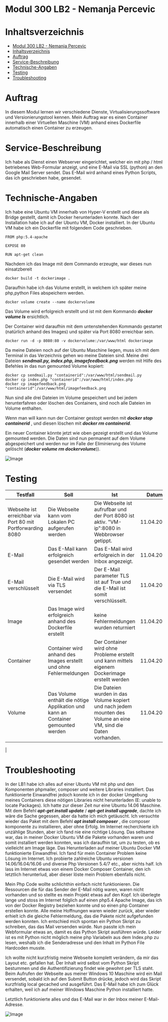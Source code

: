 # Modul 300 LB2 - Nemanja Percevic

# Inhaltsverzeichnis

- [Modul 300 LB2 - Nemanja Percevic](#modul-300-lb2---nemanja-percevic)
- [Inhaltsverzeichnis](#inhaltsverzeichnis)
- [Auftrag](#auftrag)
- [Service-Beschreibung](#service-beschreibung)
- [Technische-Angaben](#technische-angaben)
- [Testing](#testing)
- [Troubleshooting](#troubleshooting)

# Auftrag

In diesem Modul lernen wir verschiedene Dienste, Virtualisierungssoftware und Versionierungstool kennen. Mein Auftrag war es einen Container innerhalb einer Virtuellen Maschine (VM) anhand eines Dockerfile automatisch einen Container zu erzeugen. 

# Service-Beschreibung

Ich habe als Dienst einen Webserver eingerichtet, welcher ein mit php / html betriebenes Web-Formular anzeigt, und eine E-Mail via SSL (python) an den Google Mail Server sendet. Das E-Mail wird anhand eines Python Scripts, das ich geschrieben habe, gesendet. 

# Technische-Angaben

Ich habe eine Ubuntu VM innerhalb von Hyper-V erstellt und diese als Bridge gestellt, damit ich Docker herunterladen konnte. Nach der Installation habe ich auf der Ubuntu VM, Docker installiert. In der Ubuntu VM habe ich ein Dockerfile mit folgendem Code geschrieben.  

```
FROM php:5.4-apache

EXPOSE 80

RUN apt-get clean 
```

Nachdem ich das Image mit dem Commando erzeugte, war dieses nun einsatzbereit

```
docker build -t dockerimage .
```

Daraufhin habe ich das Volume erstellt, in welchem ich später meine php,python Files abspeichern werden.

```
docker volume create --name dockervolume
```

Das Volume wird erfolgreich erstellt und ist mit dem Kommando ***docker volume ls*** ersichtlich.

Der Container wird daraufhin mit dem untenstehenden Kommando gestartet (natürlich anhand des Images) und später via Port 8080 erreichbar sein.
```
docker run -d -p 8080:80 -v dockervolume:/var/www/html dockerimage
```

Da meine Dateien noch auf der Ubuntu Maschine liegen, muss ich mit dem Terminal in das Verzeichnis gehen wo meine Dateien sind. Meine drei Dateien ***sendmail.py, index.php, imagefeedback.png*** werden mit Hilfe des Befehles in das nun gemounted Volume kopiert:

```
docker cp sendmail.py "containerid":/var/www/html/sendmail.py
docker cp index.php "containerid":/var/www/html/index.php
docker cp imagefeedback.png "containerid":/var/www/html/imagefeedback.png
```

Nun sind alle drei Dateien im Volume gespeichert und bei jedem herunterfahren oder löschen des Containers, sind noch alle Dateien im Volume enthalten.

Wenn man will kann nun der Container gestopt werden mit ***docker stop containerid*** , und diesen löschen mit ***docker rm containerid***.

Ein neuer Container könnte jetzt wie oben gezeigt erstellt und das Volume gemounted werden. Die Daten sind nun permanent auf dem Volume abgespeichert und werden nur im Falle der Eliminierung des Volume gelöscht (***docker volume rm dockervolume***)).



![Image](./Network.jpg)

# Testing


| Testfall        | Soll           | Ist  | Datum |
| ------------- |-------------| -----|----------|
| Webseite ist erreichbar via Port 80 mit Portforwarding 8080  | Die Webseite kann vom Lokalen PC aufgerufen werden| Die Webseite ist aufrufbar und der Port 8080 ist aktiv. "VM-ip":8080 in Webbrowser getippt. | 11.04.2019|
| E-Mail    | Das E-Mail kann erfolgreich gesendet werden     | Das E-Mail wird erfolgreich in der Inbox angezeigt.  | 11.04.2019 |
| E-Mail verschlüsselt | Die E-Mail wird via TLS versendet  |  Der E-Mail parameter TLS ist auf True und die E-Mail ist somit verschlüsselt. | 11.04.2019 |
| Image | Das Image wird erfolgreich anhand des Dockerfile erstellt | keine Fehlermeldungen wurden returniert| 11.04.2019
|Container | Container wird anhand des Images erstellt und ohne Fehlermeldungen | Der Container wird ohne Probleme erstellt und kann mittels eigenem Dockerimage erstellt werden |11.04.2019 |
| Volume | Das Volume enthält die nötige Applikation und kann an Container gemounted werden | Die Dateien wurden in das Volume kopiert und nach jedem mounten des Volume an eine VM, sind die Daten vorhanden. |11.04.2019
| 


# Troubleshooting

In der LB1 habe ich alles auf einer Ubuntu VM mit php und den Komponenten phpmailer, composer und weitere Libraries installiert. Das funktionierte Einwandfrei jedoch konnte ich in der docker Umgebung meines Containers diese nötigen Libraries nicht herunterladen (E: unable to locate Packages). Ich hatte zur dieser Zeit nur eine Ubuntu 14.06 Maschine. Mit dem Befehl ***apt-get install update*** / ***apt-get install upgrade***, dachte ich wäre die Sache gegessen, aber da hatte ich mich getäuscht. Ich versuchte wieder das Paket mit dem Befehl ***apt install composer*** , die composer komponente zu installieren, aber ohne Erfolg. Im Internet recherchierte ich unzählige Stunden, aber ich fand nie eine richtige Lösung. Das seltsame war, das in meiner Docker Ubuntu VM die Pakete vorhanden waren und somit installiert werden konnten, was ich daraufhin tat, um zu testen, ob es vielleicht am Image läge. Das Herunterladen auf meiner Ubuntu Docker VM funktionierte Einwandfrei. Ich fand für mein Container Problem keine Lösung im Internet. Ich probierte zahlreiche Ubuntu versionen 14.06/16.04/16.06 und diverse Php Versionen 5.4/7 etc., aber nichts half. Ich lass im Internet etwas von einem Docker Composer Container, den ich letztlich herunterlud, aber dieser löste mein Problem ebenfalls nicht. 

Mein Php Code wollte schlichthin einfach nicht funktionieren. Die Ressourcen die für das Sender der E-Mail nötig waren, waren nicht vorhanden und so stellte es mein Projekt etwas auf den Kopf. Ich überlegte lange und stoss im Internet folglich auf einen php5.4 Apache Image, das ich von der Docker Registry beziehen konnte und so einen php Container erstellen konnte. Alle meine Hoffnungen waren wieder zurück, aber wieder erhielt ich die gleiche Fehlermeldung, das die Pakete nicht aufgefunden werden konnten. Ich entschied mich spontan ein Python Skript zu schreiben, das das Mail versenden würde. Nun passte ich mein Webformular etwas an, damit es das Python Skript ausführen würde. Leider ist es mit Python nicht möglich meine php Variabeln aus dem Index.php zu lesen, weshalb ich die Senderadresse und den Inhalt im Python File Hardcoden musste. 

Ich wollte nicht kurzfristig meine Webseite komplett verändern, da mir das Layout etc. gefallen hat. Der Inhalt wird selbst vom Python Skript bestummen und die Authentifizierung findet wie gewohnt per TLS staht. Beim Aufrufen der Webseite aus meiner Windows 10 Maschine wird ein Mail versendet, sobald ich auf den Submit Button drücke, jedoch wird das Skript kurzfristig local gecached und ausgeführt. Das E-Mail habe ich zum Glück erhalten, weil ich auf meiner Windows Maschine Python installiert hatte.

Letztlich funktionierte alles und das E-Mail war in der Inbox meiner E-Mail-Adresse.


![Image](./mailscreen.jpg)







